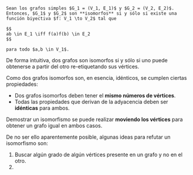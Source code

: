 ```ad-definition

Sean los grafos simples $G_1 = (V_1, E_1)$ y $G_2 = (V_2, E_2)$. Entonces, $G_1$ y $G_2$ son **isomorfos** si y sólo si existe una función biyectiva $f: V_1 \to V_2$ tal que

$$
ab \in E_1 \iff f(a)f(b) \in E_2
$$

para todo $a,b \in V_1$.

```

De forma intuitiva, dos grafos son isomorfos si y sólo si uno puede obtenerse a partir del otro re-etiquetando sus vértices.

Como dos grafos isomorfos son, en esencia, idénticos, se cumplen ciertas propiedades:

- Dos grafos isomorfos deben tener el **mismo números de vértices**.
- Todas las propiedades que derivan de la adyacencia deben ser **idénticas** para ambos.

Demostrar un isomorfismo se puede realizar **moviendo los vértices** para obtener un grafo igual en ambos casos.

De no ser ello aparentemente posible, algunas ideas para refutar un isomorfismo son:

1. Buscar algún grado de algún vértices presente en un grafo y no en el otro.
2. 